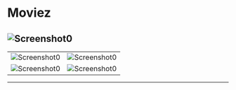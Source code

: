 # Moviez

![Screenshot0][s0]
---
|                    |                     |
| ------------------ |  -----------------  | 
| ![Screenshot0][s3] | ![Screenshot0][s1]  |
| ![Screenshot0][s2] | ![Screenshot0][s4]  |

---


[s0]: https://github.com/MehadeHassan/moviez/blob/main/docs/screenshot/0.jpg
[s1]: https://github.com/MehadeHassan/moviez/blob/main/docs/screenshot/1.jpg
[s2]: https://github.com/MehadeHassan/moviez/blob/main/docs/screenshot/2.jpg
[s3]: https://github.com/MehadeHassan/moviez/blob/main/docs/screenshot/3.jpg
[s4]: https://github.com/MehadeHassan/moviez/blob/main/docs/screenshot/4.jpg
